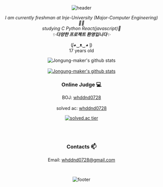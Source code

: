   <div align=center>

![header](https://capsule-render.vercel.app/api?type=wave&color=auto&height=300&section=header&text=Jongung%20Shin&fontSize=90)




<p>
  <em>
    I am currently freshman at Inje-University (Major-Computer Engineering) 👨‍💻 <br>
    studying C Python React(javascript)🎁 <br>
    ✨<b>다양한 프로젝트 환영입니다</b>✨
  </em>  
</p>
 (ᶘ◕‿ᴥ‿◕ ᶅ) 
<br>17 years old<br>

![Jongung-maker's github stats](https://github-readme-stats.vercel.app/api?username=Jongung-maker&show_icons=true) <br><br>
[![Jongung-maker's github stats](https://github-readme-stats.vercel.app/api/top-langs/?username=Jongung-maker&show_icons=true&hide_border=true&title_color=004386&icon_color=004386&layout=compact)](https://github.com/Jongung-maker)
### Online Judge 💻

BOJ: [whddnd0728](http://icpc.me/whddnd0728)<br><br>
  solved ac: [whddnd0728](https://solved.ac/profile/whddnd0728)<br>
  
[![solved.ac tier](http://mazassumnida.wtf/api/generate_badge?boj=whddnd0728)](https://solved.ac/whddnd0728)

<br><br>

### Contacts 📫

 Email: whddnd0728@gmail.com

<br>

![footer](https://capsule-render.vercel.app/api?type=wave&color=auto&height=300&section=footer&fontSize=90)
</div>
